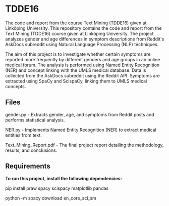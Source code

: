 # TDDE16

The code and report from the course Text Mining (TDDE16) given at Linköping University. This repository contains the code and report from the Text Mining (TDDE16) course given at Linköping University. The project analyzes gender and age differences in symptom descriptions from Reddit's AskDocs subreddit using Natural Language Processing (NLP) techniques.

The aim of this project is to investigate whether certain symptoms are reported more frequently by different genders and age groups in an online medical forum. The analysis is performed using Named Entity Recognition (NER) and concept linking with the UMLS medical database. Data is collected from the AskDocs subreddit using the Reddit API. Symptoms are extracted using SpaCy and ScispaCy, linking them to UMLS medical concepts.

## Files

gender.py - Extracts gender, age, and symptoms from Reddit posts and performs statistical analysis.

NER.py - Implements Named Entity Recognition (NER) to extract medical entities from text.

Text_Mining_Report.pdf - The final project report detailing the methodology, results, and conclusions.

## Requirements

**To run this project, install the following dependencies:**

pip install praw spacy scispacy matplotlib pandas

python -m spacy download en_core_sci_sm


